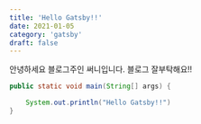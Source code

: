 ```yaml
---
title: 'Hello Gatsby!!'
date: 2021-01-05
category: 'gatsby'
draft: false
---
```


안녕하세요 블로그주인 써니입니다. 블로그 잘부탁해요!!

```java
public static void main(String[] args) {

    System.out.println("Hello Gatsby!!")
}
```